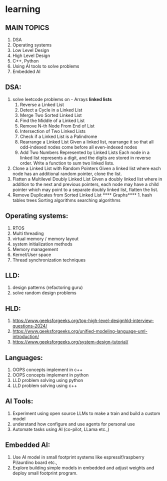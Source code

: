 # learning

MAIN TOPICS
-----------
1. DSA
2. Operating systems
3. Low Level Design
4. High Level Design
5. C++, Python
6. Using AI tools to solve problems
7. Embedded AI

DSA:
---
1. solve leetcode problems on -
   Arrays
   **linked lists**
    1.  Reverse a Linked List
    2.  Detect a Cycle in a Linked List
    3.  Merge Two Sorted Linked List
    4. Find the Middle of a Linked List
    5. Remove N-th Node From End of List
    6.  Intersection of Two Linked Lists
    7. Check if a Linked List is a Palindrome
    8.  Rearrange a Linked List
         Given a linked list, rearrange it so that all odd-indexed nodes come before all even-indexed nodes
    9.  Add Two Numbers Represented by Linked Lists
         Each node in a linked list represents a digit, and the digits are stored in reverse order. Write a function to sum two linked lists.
  10. Clone a Linked List with Random Pointers
         Given a linked list where each node has an additional random pointer, clone the list.
  11. Flatten a Multilevel Doubly Linked List
         Given a doubly linked list where in addition to the next and previous pointers, each node may have a child pointer which may point to a separate doubly linked list,             flatten the list.
  12. Remove Duplicates from Sorted Linked List
 ****  Graphs****
      1. 
   hash tables
   trees
   Sorting algorithms
   searching algorithms

Operating systems:
------------------
1. RTOS
2. Multi threading
3. virtual memory / memory layout
4. system initialization methods
5. Memory management
6. Kernel/User space
7. Thread synchronization techniques

LLD:
---
1. design patterns (refactoring guru)
2. solve random design problems

HLD:
----
1. https://www.geeksforgeeks.org/top-high-level-designhld-interview-questions-2024/
2. https://www.geeksforgeeks.org/unified-modeling-language-uml-introduction/
3. https://www.geeksforgeeks.org/system-design-tutorial/

Languages:
----------
1. OOPS concepts implement in c++
2. OOPS concepts implement in python
3. LLD problem solving using python
4. LLD problem solving using c++

AI Tools:
---------
1. Experiment using open source LLMs to make a train and build a custom model
2. understand how configure and use agents for personal use
3. Automate tasks using AI (co-pilot, LLama etc.,)

Embedded AI:
------------
1. Use AI model in small footprint systems like espressif/raspberry Pi/aurdino board etc.,
2. Explore building simple models in embedded and adjust weights and deploy small footprint program. 
